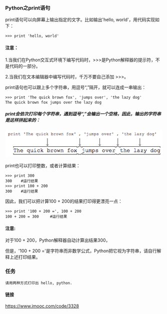 
### Python之print语句

print语句可以向屏幕上输出指定的文字。比如输出'hello, world'，用代码实现如下：


```
>>> print 'hello, world'

```

#### 注意：


1.当我们在Python交互式环境下编写代码时，>>>是Python解释器的提示符，不是代码的一部分。

2.当我们在文本编辑器中编写代码时，千万不要自己添加 >>>。

print语句也可以跟上多个字符串，用逗号“,”隔开，就可以连成一串输出：

```
>>> print 'The quick brown fox', 'jumps over', 'the lazy dog'
The quick brown fox jumps over the lazy dog

```

##### print会依次打印每个字符串，遇到逗号“,”会输出一个空格，因此，输出的字符串是这样拼起来的：

![](./douhao.jpg)

print也可以打印整数，或者计算结果：

```
>>> print 300
300    #运行结果
>>> print 100 + 200
300    #运行结果

```

因此，我们可以把计算100 + 200的结果打印得更漂亮一点：


```
>>> print '100 + 200 =', 100 + 200
100 + 200 = 300     #运行结果

```

#### 注意:

对于100 + 200，Python解释器自动计算出结果300，

但是，'100 + 200 ='是字符串而非数学公式，Python把它视为字符串，请自行解释上述打印结果。

### 任务

```
请用两种方式打印出 hello, python.

```

#### 链接

https://www.imooc.com/code/3328


